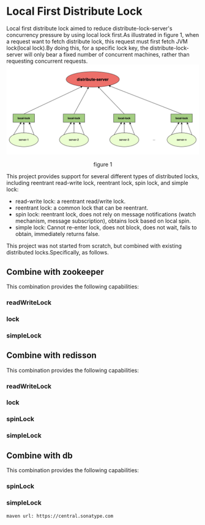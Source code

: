 # Local First Distribute Lock

Local first distribute lock aimed to reduce distribute-lock-server's concurrency pressure by using local lock first.As illustrated in figure 1, when a request want to fetch distribute lock, this request must first fetch JVM lock(local lock).By doing this, for a specific lock key, the distribute-lock-server will only bear a fixed number of concurrent machines, rather than requesting concurrent requests.
![figure-1.jpg](docs/figure-1.jpg)
<div style="text-align: center;">
  figure 1
</div>

This project provides support for several different types of distributed locks, including reentrant read-write lock, reentrant lock, spin lock, and simple lock:
- read-write lock: a reentrant read/write lock.
- reentrant lock: a common lock that can be reentrant.
- spin lock: reentrant lock, does not rely on message notifications (watch mechanism, message subscription), obtains lock based on local spin.
- simple lock: Cannot re-enter lock, does not block, does not wait, fails to obtain, immediately returns false.

This project was not started from scratch, but combined with existing distributed locks.Specifically, as follows.
## Combine with zookeeper
This combination provides the following capabilities:
### readWriteLock
### lock
### simpleLock
## Combine with redisson
This combination provides the following capabilities:
### readWriteLock
### lock
### spinLock
### simpleLock
## Combine with db
This combination provides the following capabilities:
### spinLock
### simpleLock

```html
maven url: https://central.sonatype.com
```